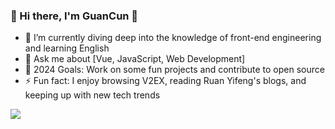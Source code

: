 ### 👋 Hi there, I'm GuanCun 👋

- 🌱 I’m currently diving deep into the knowledge of front-end engineering and learning English
- 💬 Ask me about [Vue, JavaScript, Web Development]
- 🥅 2024 Goals: Work on some fun projects and contribute to open source
- ⚡ Fun fact: I enjoy browsing V2EX, reading Ruan Yifeng's blogs, and keeping up with new tech trends

<a href="https://github.com/anuraghazra/github-readme-stats">
  <img align="center" src="https://github-readme-stats.vercel.app/api?username=GuanCun&count_private=true&show_icons=true&theme=blueberry" />
</a>
